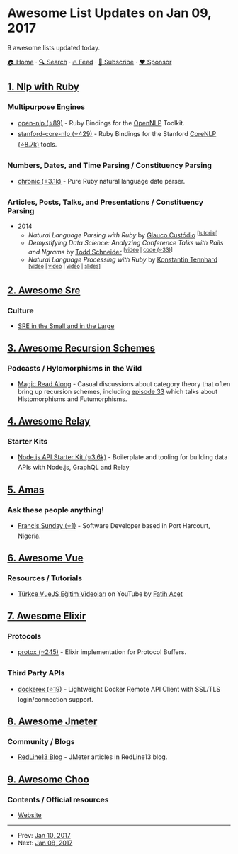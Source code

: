 # Awesome List Updates on Jan 09, 2017

9 awesome lists updated today.

[🏠 Home](/README.md) · [🔍 Search](https://www.trackawesomelist.com/search/) · [🔥 Feed](https://www.trackawesomelist.com/rss.xml) · [📮 Subscribe](https://trackawesomelist.us17.list-manage.com/subscribe?u=d2f0117aa829c83a63ec63c2f&id=36a103854c) · [❤️  Sponsor](https://github.com/sponsors/theowenyoung)



## [1. Nlp with Ruby](/content/arbox/nlp-with-ruby/README.md)

### Multipurpose Engines

*   [open-nlp (⭐89)](https://github.com/louismullie/open-nlp) -
    Ruby Bindings for the [OpenNLP](https://opennlp.apache.org/) Toolkit.
*   [stanford-core-nlp (⭐429)](https://github.com/louismullie/stanford-core-nlp) -
    Ruby Bindings for the Stanford [CoreNLP (⭐8.7k)](https://github.com/stanfordnlp/CoreNLP) tools.

### Numbers, Dates, and Time Parsing / Constituency Parsing

*   [chronic (⭐3.1k)](https://github.com/mojombo/chronic) -
    Pure Ruby natural language date parser.

### Articles, Posts, Talks, and Presentations / Constituency Parsing

*   2014
    *   *Natural Language Parsing with Ruby* by [Glauco Custódio](https://github.com/glaucocustodio) <sup>\[[tutorial](http://glaucocustodio.github.io/2014/11/10/natural-language-parsing-with-ruby/)]</sup>
    *   *Demystifying Data Science: Analyzing Conference Talks with Rails and Ngrams* by
        [Todd Schneider](https://github.com/toddwschneider) <sup>\[[video](https://www.youtube.com/watch?v=2ZDCxwB29Bg) | [code (⭐33)](https://github.com/Genius/abstractogram)]</sup>
    *   *Natural Language Processing with Ruby* by [Konstantin Tennhard](https://github.com/t6d) <sup>\[[video](https://www.youtube.com/watch?v=5u86qVh8r0M) | [video](https://www.youtube.com/watch?v=oFmy_QBQ5DU) |
        [video](https://www.youtube.com/watch?v=sPkeeWnsMn0) |
        [slides](http://euruko2013.org/speakers/presentations/natural_language_processing_with_ruby_and_opennlp-tennhard.pdf)]</sup>

## [2. Awesome Sre](/content/dastergon/awesome-sre/README.md)

### Culture

*   [SRE in the Small and in the Large](https://www.usenix.org/conference/lisa16/conference-program/presentation/closing-plenary)

## [3. Awesome Recursion Schemes](/content/passy/awesome-recursion-schemes/README.md)

### Podcasts / Hylomorphisms in the Wild

*   [Magic Read Along](http://www.magicreadalong.com/) - Casual discussions about
    category theory that often bring up recursion schemes, including [episode
    33](http://www.magicreadalong.com/episode/33) which talks about Histomorphisms
    and Futumorphisms.

## [4. Awesome Relay](/content/expede/awesome-relay/README.md)

### Starter Kits

*   [Node.js API Starter Kit (⭐3.6k)](https://github.com/kriasoft/nodejs-api-starter) - Boilerplate and tooling for building data APIs with Node.js, GraphQL and Relay

## [5. Amas](/content/sindresorhus/amas/README.md)

### Ask these people anything!

*   [Francis Sunday (⭐1)](https://github.com/codehakase/ama) - Software Developer based in Port Harcourt, Nigeria.

## [6. Awesome Vue](/content/vuejs/awesome-vue/README.md)

### Resources / Tutorials

*   [Türkçe VueJS Eğitim Videoları](https://www.youtube.com/playlist?list=PLa3NvhdFWNipwk1KXeUpVQnAiAfuBw4El) on YouTube by [Fatih Acet](http://fatihacet.com)

## [7. Awesome Elixir](/content/h4cc/awesome-elixir/README.md)

### Protocols

*   [protox (⭐245)](https://github.com/ahamez/protox) - Elixir implementation for Protocol Buffers.

### Third Party APIs

*   [dockerex (⭐19)](https://github.com/hisea/dockerex) - Lightweight Docker Remote API Client with SSL/TLS login/connection support.

## [8. Awesome Jmeter](/content/aliesbelik/awesome-jmeter/README.md)

### Community / Blogs

*   [RedLine13 Blog](https://www.redline13.com/blog/tag/jmeter/) - JMeter articles in RedLine13 blog.

## [9. Awesome Choo](/content/choojs/awesome-choo/README.md)

### Contents / Official resources

*   [Website](https://choo.io/)

---

- Prev: [Jan 10, 2017](/content/2017/01/10/README.md)
- Next: [Jan 08, 2017](/content/2017/01/08/README.md)